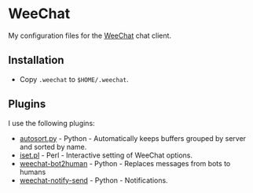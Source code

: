# WeeChat

My configuration files for the [WeeChat](https://weechat.org/) chat client.

## Installation

* Copy `.weechat` to `$HOME/.weechat`.

## Plugins

I use the following plugins:

* [autosort.py](https://weechat.org/scripts/source/autosort.py.html/) - Python -
  Automatically keeps buffers grouped by server and sorted by name.
* [iset.pl](https://weechat.org/scripts/source/iset.pl.html/) - Perl - Interactive
  setting of WeeChat options.
* [weechat-bot2human](https://github.com/tuna/scripts/blob/master/weechat_bot2human.py) - Python -
  Replaces messages from bots to humans
* [weechat-notify-send](https://github.com/s3rvac/weechat-notify-send) - Python -
  Notifications.
